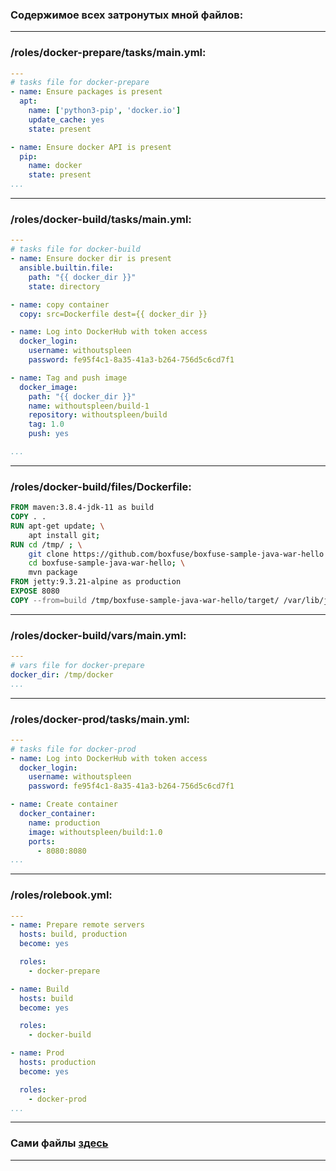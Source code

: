 ### Содержимое всех затронутых мной файлов:
___
### /roles/docker-prepare/tasks/main.yml:
```yaml
---
# tasks file for docker-prepare
- name: Ensure packages is present
  apt: 
    name: ['python3-pip', 'docker.io']
    update_cache: yes
    state: present

- name: Ensure docker API is present
  pip:
    name: docker
    state: present
...
```
___
### /roles/docker-build/tasks/main.yml:
```yaml
---
# tasks file for docker-build
- name: Ensure docker dir is present
  ansible.builtin.file:
    path: "{{ docker_dir }}"
    state: directory

- name: copy container
  copy: src=Dockerfile dest={{ docker_dir }}

- name: Log into DockerHub with token access
  docker_login:
    username: withoutspleen
    password: fe95f4c1-8a35-41a3-b264-756d5c6cd7f1

- name: Tag and push image
  docker_image:
    path: "{{ docker_dir }}"
    name: withoutspleen/build-1
    repository: withoutspleen/build
    tag: 1.0
    push: yes

...
```
___
### /roles/docker-build/files/Dockerfile:
```dockerfile
FROM maven:3.8.4-jdk-11 as build
COPY . .
RUN apt-get update; \
    apt install git;
RUN cd /tmp/ ; \
    git clone https://github.com/boxfuse/boxfuse-sample-java-war-hello.git; \
    cd boxfuse-sample-java-war-hello; \
    mvn package
FROM jetty:9.3.21-alpine as production
EXPOSE 8080
COPY --from=build /tmp/boxfuse-sample-java-war-hello/target/ /var/lib/jetty/webapps/
```
___
### /roles/docker-build/vars/main.yml:
```yaml
---
# vars file for docker-prepare
docker_dir: /tmp/docker
...
```
___
### /roles/docker-prod/tasks/main.yml:
```yaml
---
# tasks file for docker-prod
- name: Log into DockerHub with token access
  docker_login:
    username: withoutspleen
    password: fe95f4c1-8a35-41a3-b264-756d5c6cd7f1

- name: Create container
  docker_container:
    name: production
    image: withoutspleen/build:1.0
    ports:
      - 8080:8080
...
```
___
### /roles/rolebook.yml:
```yaml
---
- name: Prepare remote servers
  hosts: build, production
  become: yes

  roles:
    - docker-prepare

- name: Build
  hosts: build
  become: yes

  roles:
    - docker-build

- name: Prod
  hosts: production
  become: yes

  roles:
    - docker-prod
...
```
___
### Сами файлы [здесь](https://github.com/withoutspleen/DevOps-engineer/tree/main/practice9/roles)
___